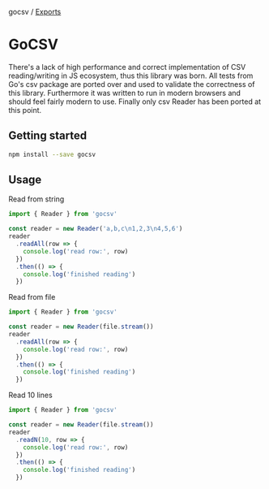 gocsv / [Exports](modules.md)

# GoCSV

There's a lack of high performance and correct implementation of CSV reading/writing in JS ecosystem, thus this library was born. All tests from Go's csv package are ported over and used to validate the correctness of this library. Furthermore it was written to run in modern browsers and should feel fairly modern to use. Finally only csv Reader has been ported at this point.

## Getting started

```bash
npm install --save gocsv
```

## Usage

Read from string

```javascript
import { Reader } from 'gocsv'

const reader = new Reader('a,b,c\n1,2,3\n4,5,6')
reader
  .readAll(row => {
    console.log('read row:', row)
  })
  .then(() => {
    console.log('finished reading')
  })
```

Read from file

```javascript
import { Reader } from 'gocsv'

const reader = new Reader(file.stream())
reader
  .readAll(row => {
    console.log('read row:', row)
  })
  .then(() => {
    console.log('finished reading')
  })
```

Read 10 lines

```javascript
import { Reader } from 'gocsv'

const reader = new Reader(file.stream())
reader
  .readN(10, row => {
    console.log('read row:', row)
  })
  .then(() => {
    console.log('finished reading')
  })
```

